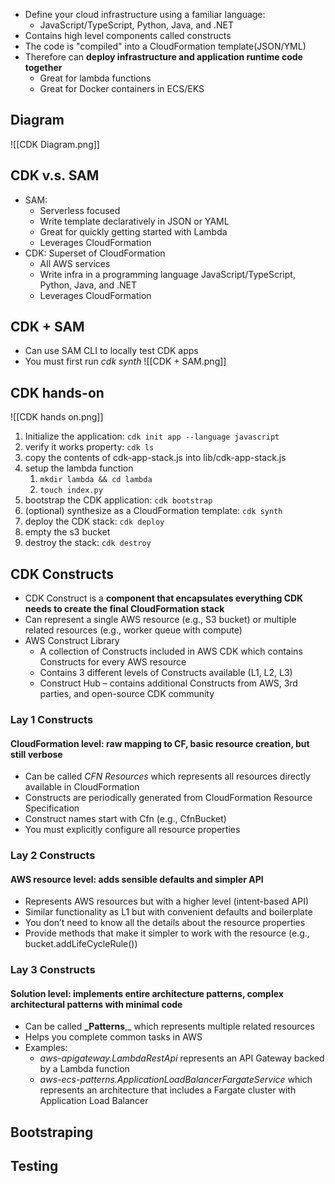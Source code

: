 - Define your cloud infrastructure using a familiar language:
	- JavaScript/TypeScript, Python, Java, and .NET
- Contains high level components called constructs
- The code is "compiled" into a CloudFormation template(JSON/YML)
- Therefore can **deploy infrastructure and application runtime code together**
	- Great for lambda functions
	- Great for Docker containers in ECS/EKS

## Diagram
![[CDK Diagram.png]]
## CDK v.s. SAM
- SAM:
	- Serverless focused
	- Write template declaratively in JSON or YAML
	- Great for quickly getting started with Lambda
	- Leverages CloudFormation
- CDK: Superset of CloudFormation
	- All AWS services
	- Write infra in a programming language JavaScript/TypeScript, Python, Java, and .NET
	- Leverages CloudFormation

## CDK + SAM
- Can use SAM CLI to locally test CDK apps
- You must first run _cdk synth_
![[CDK + SAM.png]]

## CDK hands-on
![[CDK hands on.png]]
1. Initialize the application: `cdk init app --language javascript`
2. verify it works property: `cdk ls`
3. copy the contents of cdk-app-stack.js into lib/cdk-app-stack.js
4. setup the lambda function
	1. `mkdir lambda && cd lambda`
	2. `touch index.py`
5. bootstrap the CDK application: `cdk bootstrap`
6. (optional) synthesize as a CloudFormation template: `cdk synth`
7. deploy the CDK stack: `cdk deploy`
8. empty the s3 bucket
9. destroy the stack: `cdk destroy`

## CDK Constructs
- CDK Construct is a **component that encapsulates everything CDK needs to create the final CloudFormation stack**
- Can represent a single AWS resource (e.g., S3 bucket) or multiple related resources (e.g., worker queue with compute)
- AWS Construct Library
	- A collection of Constructs included in AWS CDK which contains Constructs for every AWS resource
	- Contains 3 different levels of Constructs available (L1, L2, L3)
	- Construct Hub – contains additional Constructs from AWS, 3rd parties, and open-source CDK community

### Lay 1 Constructs
#### CloudFormation level: raw mapping to CF, basic resource creation, but still verbose
- Can be called _CFN Resources_ which represents all resources directly available in CloudFormation
- Constructs are periodically generated from CloudFormation Resource Specification
- Construct names start with Cfn (e.g., CfnBucket)
- You must explicitly configure all resource properties

### Lay 2 Constructs
#### AWS resource level: adds sensible defaults and simpler API
- Represents AWS resources but with a higher level (intent-based API)
- Similar functionality as L1 but with convenient defaults and boilerplate
- You don’t need to know all the details about the resource properties
- Provide methods that make it simpler to work with the resource (e.g., bucket.addLifeCycleRule())

### Lay 3 Constructs
#### Solution level: implements entire architecture patterns, complex architectural patterns with minimal code
- Can be called **_Patterns**,_ which represents multiple related resources
- Helps you complete common tasks in AWS
- Examples:
	- _aws-apigateway.LambdaRestApi_ represents an API Gateway backed by a Lambda function
	- _aws-ecs-patterns.ApplicationLoadBalancerFargateService_ which represents an architecture that includes a Fargate cluster with Application Load Balancer

## Bootstraping


## Testing
